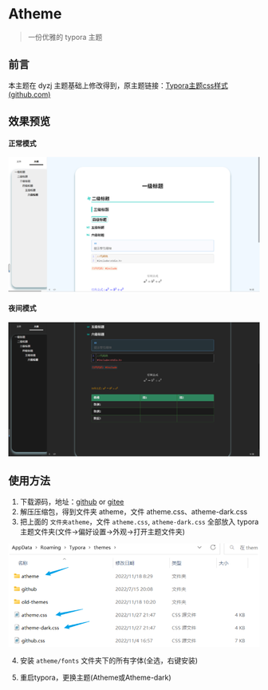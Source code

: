 # Atheme

> 一份优雅的 typora 主题

## 前言

本主题在 dyzj 主题基础上修改得到，原主题链接：[Typora主题css样式 (github.com)](https://github.com/muggledy/typora-dyzj-theme)

## 效果预览

#### 正常模式

<img src="readme.assets/image-20221130112616055.png" alt="image-20221130112616055" style="zoom:80%;" />

#### 夜间模式

<img src="readme.assets/image-20221130112645681.png" alt="image-20221130112645681" style="zoom:80%;" />

## 使用方法

1. 下载源码，地址：[github](https://github.com/liano3/Atheme/archive/refs/heads/main.zip) 	or  	[gitee](https://gitee.com/ningli03/typora-atheme/repository/archive/master.zip)
2. 解压压缩包，得到文件夹 atheme，文件 atheme.css、atheme-dark.css
3. 把上面的 `文件夹atheme`，文件 `atheme.css`, `atheme-dark.css` 全部放入 typora 主题文件夹(文件->偏好设置->外观->打开主题文件夹)
<img src="readme.assets/image-20221130112424163.png" alt="image-20221130112424163" style="zoom:80%;" />

4. 安装 `atheme/fonts` 文件夹下的所有字体(全选，右键安装)

5. 重启typora，更换主题(Atheme或Atheme-dark)
